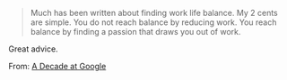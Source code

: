 <!--
.. title: Finding Work-Life Balance
.. slug: finding-work-life-balance
.. date: 2015/09/29 06:55:47
.. tags: 
.. spellcheck_exceptions: 
.. is_orphan: False
.. link:
.. description:
-->

> Much has been written about finding work life balance. My 2 cents are simple. You do not reach balance by reducing work. You reach balance by finding a passion that draws you out of work.

Great advice.

From: [A Decade at Google](http://wp.sigmod.org/?p=1851)


